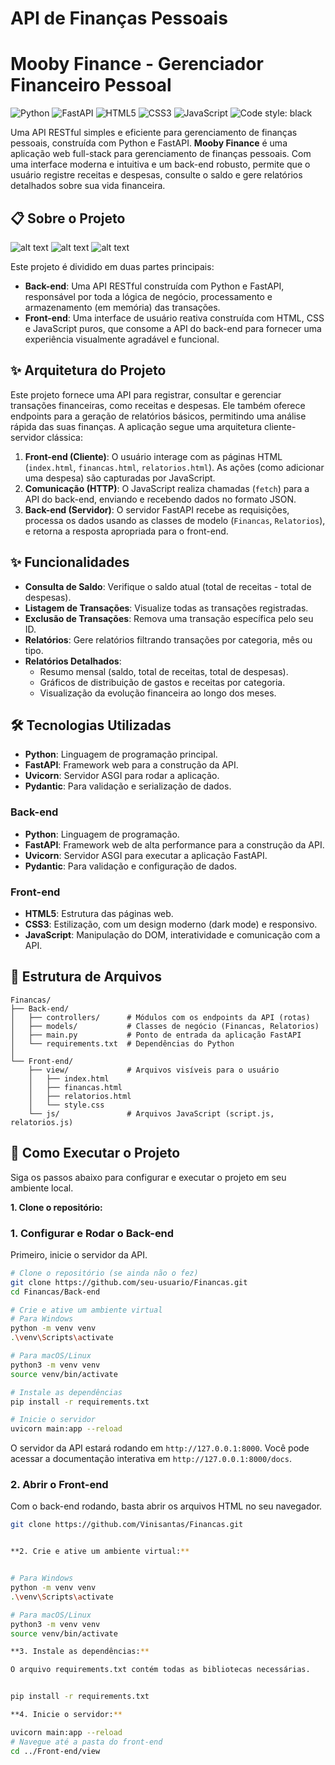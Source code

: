 # API de Finanças Pessoais
# Mooby Finance - Gerenciador Financeiro Pessoal

![Python](https://img.shields.io/badge/Python-3.11+-blue.svg)
![FastAPI](https://img.shields.io/badge/FastAPI-0.110.3-05998b.svg)
![HTML5](https://img.shields.io/badge/HTML5-E34F26?style=for-the-badge&logo=html5&logoColor=white)
![CSS3](https://img.shields.io/badge/CSS3-1572B6?style=for-the-badge&logo=css3&logoColor=white)
![JavaScript](https://img.shields.io/badge/JavaScript-F7DF1E?style=for-the-badge&logo=javascript&logoColor=black)
![Code style: black](https://img.shields.io/badge/code%20style-black-000000.svg)

Uma API RESTful simples e eficiente para gerenciamento de finanças pessoais, construída com Python e FastAPI.
**Mooby Finance** é uma aplicação web full-stack para gerenciamento de finanças pessoais. Com uma interface moderna e intuitiva e um back-end robusto, permite que o usuário registre receitas e despesas, consulte o saldo e gere relatórios detalhados sobre sua vida financeira.

## 📋 Sobre o Projeto

![alt text](image.png)
![alt text](image-1.png)
![alt text](image-2.png)



Este projeto é dividido em duas partes principais:
-   **Back-end**: Uma API RESTful construída com Python e FastAPI, responsável por toda a lógica de negócio, processamento e armazenamento (em memória) das transações.
-   **Front-end**: Uma interface de usuário reativa construída com HTML, CSS e JavaScript puros, que consome a API do back-end para fornecer uma experiência visualmente agradável e funcional.

## ✨ Arquitetura do Projeto

Este projeto fornece uma API para registrar, consultar e gerenciar transações financeiras, como receitas e despesas. Ele também oferece endpoints para a geração de relatórios básicos, permitindo uma análise rápida das suas finanças.
A aplicação segue uma arquitetura cliente-servidor clássica:

1.  **Front-end (Cliente)**: O usuário interage com as páginas HTML (`index.html`, `financas.html`, `relatorios.html`). As ações (como adicionar uma despesa) são capturadas por JavaScript.
2.  **Comunicação (HTTP)**: O JavaScript realiza chamadas (`fetch`) para a API do back-end, enviando e recebendo dados no formato JSON.
3.  **Back-end (Servidor)**: O servidor FastAPI recebe as requisições, processa os dados usando as classes de modelo (`Financas`, `Relatorios`), e retorna a resposta apropriada para o front-end.

## ✨ Funcionalidades

-   **Consulta de Saldo**: Verifique o saldo atual (total de receitas - total de despesas).
-   **Listagem de Transações**: Visualize todas as transações registradas.
-   **Exclusão de Transações**: Remova uma transação específica pelo seu ID.
-   **Relatórios**: Gere relatórios filtrando transações por categoria, mês ou tipo.
-   **Relatórios Detalhados**:
    -   Resumo mensal (saldo, total de receitas, total de despesas).
    -   Gráficos de distribuição de gastos e receitas por categoria.
    -   Visualização da evolução financeira ao longo dos meses.

## 🛠️ Tecnologias Utilizadas

-   **Python**: Linguagem de programação principal.
-   **FastAPI**: Framework web para a construção da API.
-   **Uvicorn**: Servidor ASGI para rodar a aplicação.
-   **Pydantic**: Para validação e serialização de dados.

### Back-end
-   **Python**: Linguagem de programação.
-   **FastAPI**: Framework web de alta performance para a construção da API.
-   **Uvicorn**: Servidor ASGI para executar a aplicação FastAPI.
-   **Pydantic**: Para validação e configuração de dados.

### Front-end
-   **HTML5**: Estrutura das páginas web.
-   **CSS3**: Estilização, com um design moderno (dark mode) e responsivo.
-   **JavaScript**: Manipulação do DOM, interatividade e comunicação com a API.

## 📂 Estrutura de Arquivos

```
Financas/
├── Back-end/
│   ├── controllers/      # Módulos com os endpoints da API (rotas)
│   ├── models/           # Classes de negócio (Financas, Relatorios)
│   ├── main.py           # Ponto de entrada da aplicação FastAPI
│   └── requirements.txt  # Dependências do Python
│
└── Front-end/
    ├── view/             # Arquivos visíveis para o usuário
    │   ├── index.html
    │   ├── financas.html
    │   ├── relatorios.html
    │   └── style.css
    └── js/               # Arquivos JavaScript (script.js, relatorios.js)
```

## 🚀 Como Executar o Projeto

Siga os passos abaixo para configurar e executar o projeto em seu ambiente local.

**1. Clone o repositório:**
### 1. Configurar e Rodar o Back-end

Primeiro, inicie o servidor da API.

```bash
# Clone o repositório (se ainda não o fez)
git clone https://github.com/seu-usuario/Financas.git
cd Financas/Back-end

# Crie e ative um ambiente virtual
# Para Windows
python -m venv venv
.\venv\Scripts\activate

# Para macOS/Linux
python3 -m venv venv
source venv/bin/activate

# Instale as dependências
pip install -r requirements.txt

# Inicie o servidor
uvicorn main:app --reload
```

O servidor da API estará rodando em `http://127.0.0.1:8000`. Você pode acessar a documentação interativa em `http://127.0.0.1:8000/docs`.

### 2. Abrir o Front-end

Com o back-end rodando, basta abrir os arquivos HTML no seu navegador.

```bash
git clone https://github.com/Vinisantas/Financas.git


**2. Crie e ative um ambiente virtual:**


# Para Windows
python -m venv venv
.\venv\Scripts\activate

# Para macOS/Linux
python3 -m venv venv
source venv/bin/activate

**3. Instale as dependências:**

O arquivo requirements.txt contém todas as bibliotecas necessárias.


pip install -r requirements.txt

**4. Inicie o servidor:**

uvicorn main:app --reload
# Navegue até a pasta do front-end
cd ../Front-end/view
